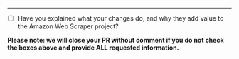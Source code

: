 -----

- [ ] Have you explained what your changes do, and why they add value to the Amazon Web Scraper project?

**Please note: we will close your PR without comment if you do not check the boxes above and provide ALL requested information.**